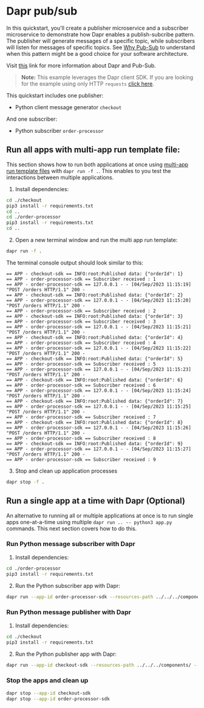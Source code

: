 # Dapr pub/sub

In this quickstart, you'll create a publisher microservice and a subscriber microservice to demonstrate how Dapr enables a publish-subcribe pattern. The publisher will generate messages of a specific topic, while subscribers will listen for messages of specific topics. See [Why Pub-Sub](#why-pub-sub) to understand when this pattern might be a good choice for your software architecture.

Visit [this](https://docs.dapr.io/developing-applications/building-blocks/pubsub/) link for more information about Dapr and Pub-Sub.

> **Note:** This example leverages the Dapr client SDK.  If you are looking for the example using only HTTP `requests` [click here](../http).

This quickstart includes one publisher:

- Python client message generator `checkout` 

And one subscriber: 
 
- Python subscriber `order-processor`

## Run all apps with multi-app run template file:

This section shows how to run both applications at once using [multi-app run template files](https://docs.dapr.io/developing-applications/local-development/multi-app-dapr-run/multi-app-overview/) with `dapr run -f .`.  This enables to you test the interactions between multiple applications.  

1. Install dependencies: 

<!-- STEP
name: Install Python dependencies
-->

```bash
cd ./checkout
pip3 install -r requirements.txt
cd ..
cd ./order-processor
pip3 install -r requirements.txt
cd ..
```
<!-- END_STEP -->
2. Open a new terminal window and run the multi app run template:

<!-- STEP
name: Run multi app run template
expected_stdout_lines:
  - 'Started Dapr with app id "order-processor-sdk"'
  - 'Started Dapr with app id "checkout-sdk"'
  - '== APP - checkout-sdk == INFO:root:Published data: {"orderId": 1}'
  - '== APP - order-processor-sdk == Subscriber received : 1'
expected_stderr_lines:
output_match_mode: substring
match_order: none
background: true
sleep: 15
timeout_seconds: 30
-->

```bash
dapr run -f .
```

The terminal console output should look similar to this:

```text
== APP - checkout-sdk == INFO:root:Published data: {"orderId": 1}
== APP - order-processor-sdk == Subscriber received : 1
== APP - order-processor-sdk == 127.0.0.1 - - [04/Sep/2023 11:15:19] "POST /orders HTTP/1.1" 200 -
== APP - checkout-sdk == INFO:root:Published data: {"orderId": 2}
== APP - order-processor-sdk == 127.0.0.1 - - [04/Sep/2023 11:15:20] "POST /orders HTTP/1.1" 200 -
== APP - order-processor-sdk == Subscriber received : 2
== APP - checkout-sdk == INFO:root:Published data: {"orderId": 3}
== APP - order-processor-sdk == Subscriber received : 3
== APP - order-processor-sdk == 127.0.0.1 - - [04/Sep/2023 11:15:21] "POST /orders HTTP/1.1" 200 -
== APP - checkout-sdk == INFO:root:Published data: {"orderId": 4}
== APP - order-processor-sdk == Subscriber received : 4
== APP - order-processor-sdk == 127.0.0.1 - - [04/Sep/2023 11:15:22] "POST /orders HTTP/1.1" 200 -
== APP - checkout-sdk == INFO:root:Published data: {"orderId": 5}
== APP - order-processor-sdk == Subscriber received : 5
== APP - order-processor-sdk == 127.0.0.1 - - [04/Sep/2023 11:15:23] "POST /orders HTTP/1.1" 200 -
== APP - checkout-sdk == INFO:root:Published data: {"orderId": 6}
== APP - order-processor-sdk == Subscriber received : 6
== APP - order-processor-sdk == 127.0.0.1 - - [04/Sep/2023 11:15:24] "POST /orders HTTP/1.1" 200 -
== APP - checkout-sdk == INFO:root:Published data: {"orderId": 7}
== APP - order-processor-sdk == 127.0.0.1 - - [04/Sep/2023 11:15:25] "POST /orders HTTP/1.1" 200 -
== APP - order-processor-sdk == Subscriber received : 7
== APP - checkout-sdk == INFO:root:Published data: {"orderId": 8}
== APP - order-processor-sdk == 127.0.0.1 - - [04/Sep/2023 11:15:26] "POST /orders HTTP/1.1" 200 -
== APP - order-processor-sdk == Subscriber received : 8
== APP - checkout-sdk == INFO:root:Published data: {"orderId": 9}
== APP - order-processor-sdk == 127.0.0.1 - - [04/Sep/2023 11:15:27] "POST /orders HTTP/1.1" 200 -
== APP - order-processor-sdk == Subscriber received : 9
```

3. Stop and clean up application processes

```bash
dapr stop -f .
```
<!-- END_STEP -->

## Run a single app at a time with Dapr (Optional)

An alternative to running all or multiple applications at once is to run single apps one-at-a-time using multiple `dapr run .. -- python3 app.py` commands.  This next section covers how to do this. 

### Run Python message subscriber with Dapr

1. Install dependencies: 

```bash
cd ./order-processor
pip3 install -r requirements.txt
```

2. Run the Python subscriber app with Dapr: 

```bash
dapr run --app-id order-processor-sdk --resources-path ../../../components/ --app-port 6001 -- uvicorn app:app --port 6002
```

### Run Python message publisher with Dapr

1. Install dependencies: 

```bash
cd ./checkout
pip3 install -r requirements.txt 
```

2. Run the Python publisher app with Dapr: 

```bash
dapr run --app-id checkout-sdk --resources-path ../../../components/ -- python3 app.py
```

### Stop the apps and clean up

```bash
dapr stop --app-id checkout-sdk
dapr stop --app-id order-processor-sdk
```
